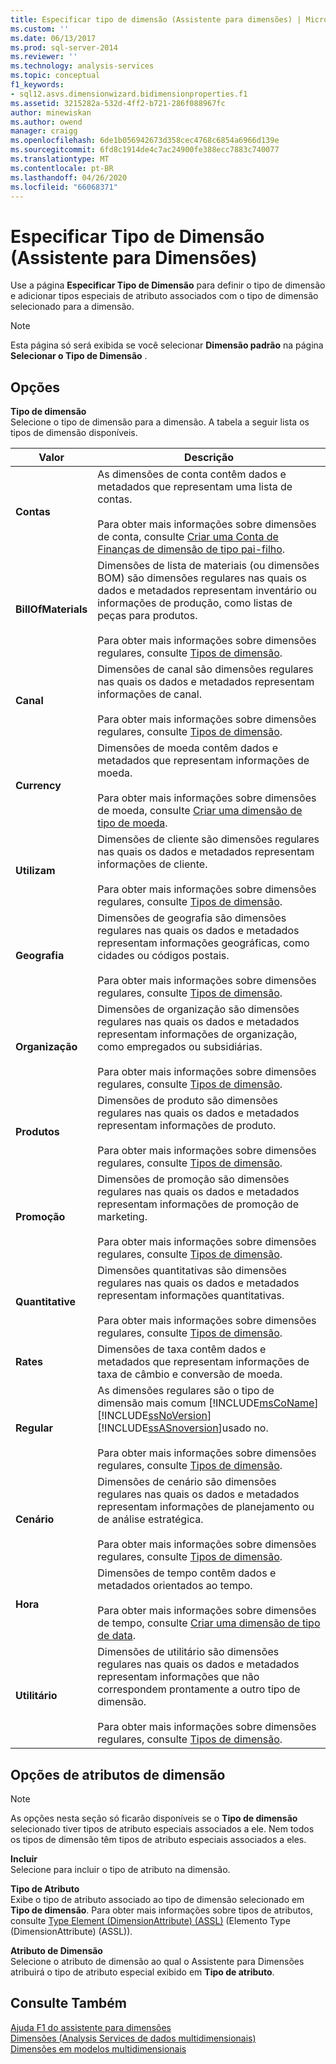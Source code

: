 ```yaml
---
title: Especificar tipo de dimensão (Assistente para dimensões) | Microsoft Docs
ms.custom: ''
ms.date: 06/13/2017
ms.prod: sql-server-2014
ms.reviewer: ''
ms.technology: analysis-services
ms.topic: conceptual
f1_keywords:
- sql12.asvs.dimensionwizard.bidimensionproperties.f1
ms.assetid: 3215282a-532d-4ff2-b721-286f088967fc
author: minewiskan
ms.author: owend
manager: craigg
ms.openlocfilehash: 6de1b056942673d358cec4768c6854a6966d139e
ms.sourcegitcommit: 6fd8c1914de4c7ac24900fe388ecc7883c740077
ms.translationtype: MT
ms.contentlocale: pt-BR
ms.lasthandoff: 04/26/2020
ms.locfileid: "66068371"
---
```

# <a name="specify-dimension-type-dimension-wizard"></a>Especificar Tipo de Dimensão (Assistente para Dimensões)
  Use a página **Especificar Tipo de Dimensão** para definir o tipo de dimensão e adicionar tipos especiais de atributo associados com o tipo de dimensão selecionado para a dimensão.  
  
> [!NOTE]  
>  Esta página só será exibida se você selecionar **Dimensão padrão** na página **Selecionar o Tipo de Dimensão** .  
  
## <a name="options"></a>Opções  
 **Tipo de dimensão**  
 Selecione o tipo de dimensão para a dimensão. A tabela a seguir lista os tipos de dimensão disponíveis.  
  
|Valor|Descrição|  
|-----------|-----------------|  
|**Contas**|As dimensões de conta contêm dados e metadados que representam uma lista de contas.<br /><br /> Para obter mais informações sobre dimensões de conta, consulte [Criar uma Conta de Finanças de dimensão de tipo pai-filho](multidimensional-models/database-dimensions-finance-account-of-parent-child-type.md).|  
|**BillOfMaterials**|Dimensões de lista de materiais (ou dimensões BOM) são dimensões regulares nas quais os dados e metadados representam inventário ou informações de produção, como listas de peças para produtos.<br /><br /> Para obter mais informações sobre dimensões regulares, consulte [Tipos de dimensão](multidimensional-models-olap-logical-dimension-objects/database-dimension-properties-types.md).|  
|**Canal**|Dimensões de canal são dimensões regulares nas quais os dados e metadados representam informações de canal.<br /><br /> Para obter mais informações sobre dimensões regulares, consulte [Tipos de dimensão](multidimensional-models-olap-logical-dimension-objects/database-dimension-properties-types.md).|  
|**Currency**|Dimensões de moeda contêm dados e metadados que representam informações de moeda.<br /><br /> Para obter mais informações sobre dimensões de moeda, consulte [Criar uma dimensão de tipo de moeda](multidimensional-models/database-dimensions-create-a-currency-type-dimension.md).|  
|**Utilizam**|Dimensões de cliente são dimensões regulares nas quais os dados e metadados representam informações de cliente.<br /><br /> Para obter mais informações sobre dimensões regulares, consulte [Tipos de dimensão](multidimensional-models-olap-logical-dimension-objects/database-dimension-properties-types.md).|  
|**Geografia**|Dimensões de geografia são dimensões regulares nas quais os dados e metadados representam informações geográficas, como cidades ou códigos postais.<br /><br /> Para obter mais informações sobre dimensões regulares, consulte [Tipos de dimensão](multidimensional-models-olap-logical-dimension-objects/database-dimension-properties-types.md).|  
|**Organização**|Dimensões de organização são dimensões regulares nas quais os dados e metadados representam informações de organização, como empregados ou subsidiárias.<br /><br /> Para obter mais informações sobre dimensões regulares, consulte [Tipos de dimensão](multidimensional-models-olap-logical-dimension-objects/database-dimension-properties-types.md).|  
|**Produtos**|Dimensões de produto são dimensões regulares nas quais os dados e metadados representam informações de produto.<br /><br /> Para obter mais informações sobre dimensões regulares, consulte [Tipos de dimensão](multidimensional-models-olap-logical-dimension-objects/database-dimension-properties-types.md).|  
|**Promoção**|Dimensões de promoção são dimensões regulares nas quais os dados e metadados representam informações de promoção de marketing.<br /><br /> Para obter mais informações sobre dimensões regulares, consulte [Tipos de dimensão](multidimensional-models-olap-logical-dimension-objects/database-dimension-properties-types.md).|  
|**Quantitative**|Dimensões quantitativas são dimensões regulares nas quais os dados e metadados representam informações quantitativas.<br /><br /> Para obter mais informações sobre dimensões regulares, consulte [Tipos de dimensão](multidimensional-models-olap-logical-dimension-objects/database-dimension-properties-types.md).|  
|**Rates**|Dimensões de taxa contêm dados e metadados que representam informações de taxa de câmbio e conversão de moeda.|  
|**Regular**|As dimensões regulares são o tipo de dimensão mais comum [!INCLUDE[msCoName](../includes/msconame-md.md)] [!INCLUDE[ssNoVersion](../includes/ssnoversion-md.md)] [!INCLUDE[ssASnoversion](../includes/ssasnoversion-md.md)]usado no.<br /><br /> Para obter mais informações sobre dimensões regulares, consulte [Tipos de dimensão](multidimensional-models-olap-logical-dimension-objects/database-dimension-properties-types.md).|  
|**Cenário**|Dimensões de cenário são dimensões regulares nas quais os dados e metadados representam informações de planejamento ou de análise estratégica.<br /><br /> Para obter mais informações sobre dimensões regulares, consulte [Tipos de dimensão](multidimensional-models-olap-logical-dimension-objects/database-dimension-properties-types.md).|  
|**Hora**|Dimensões de tempo contêm dados e metadados orientados ao tempo.<br /><br /> Para obter mais informações sobre dimensões de tempo, consulte [Criar uma dimensão de tipo de data](multidimensional-models/database-dimensions-create-a-date-type-dimension.md).|  
|**Utilitário**|Dimensões de utilitário são dimensões regulares nas quais os dados e metadados representam informações que não correspondem prontamente a outro tipo de dimensão.<br /><br /> Para obter mais informações sobre dimensões regulares, consulte [Tipos de dimensão](multidimensional-models-olap-logical-dimension-objects/database-dimension-properties-types.md).|  
  
## <a name="dimension-attributes-options"></a>Opções de atributos de dimensão  
  
> [!NOTE]  
>  As opções nesta seção só ficarão disponíveis se o **Tipo de dimensão** selecionado tiver tipos de atributo especiais associados a ele. Nem todos os tipos de dimensão têm tipos de atributo especiais associados a eles.  
  
 **Incluir**  
 Selecione para incluir o tipo de atributo na dimensão.  
  
 **Tipo de Atributo**  
 Exibe o tipo de atributo associado ao tipo de dimensão selecionado em **Tipo de dimensão**. Para obter mais informações sobre tipos de atributos, consulte [Type Element &#40;DimensionAttribute&#41; &#40;ASSL&#41;](https://docs.microsoft.com/bi-reference/assl/properties/type-element-dimensionattribute-assl) (Elemento Type &#40;DimensionAttribute&#41; &#40;ASSL&#41;).  
  
 **Atributo de Dimensão**  
 Selecione o atributo de dimensão ao qual o Assistente para Dimensões atribuirá o tipo de atributo especial exibido em **Tipo de atributo**.  
  
## <a name="see-also"></a>Consulte Também  
 [Ajuda F1 do assistente para dimensões](dimension-wizard-f1-help.md)   
 [Dimensões &#40;Analysis Services de dados multidimensionais&#41;](multidimensional-models-olap-logical-dimension-objects/dimensions-analysis-services-multidimensional-data.md)   
 [Dimensões em modelos multidimensionais](multidimensional-models/dimensions-in-multidimensional-models.md)  
  
  
